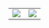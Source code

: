 <div style="display: flex; justify-content: center;">
  <table>
    <tr>
      <td>
        <picture>
          <source srcset="https://github-readme-stats.vercel.app/api?username=yifen9&theme=transparent&bg_color=00000000&show_icons=true&line_height=30"/>
          <img align="center" src="https://github-readme-stats.vercel.app/api?username=yifen9&show_icons=true" />
        </picture>
      </td>
      <td>
        <picture>
          <source srcset="https://github-readme-stats.vercel.app/api/top-langs?username=yifen9&layout=compact&langs_count=16&theme=transparent&bg_color=00000000"/>
          <img align="center" src="https://github-readme-stats.vercel.app/api/top-langs?username=yifen9&layout=compact&langs_count=16" />
        </picture>
      </td>
    </tr>
  </table>
</div>
